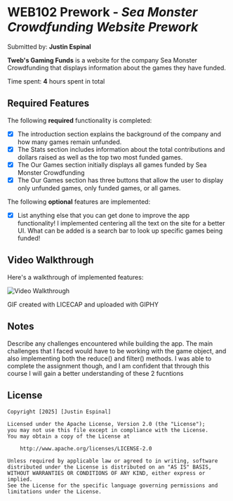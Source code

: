 # WEB102 Prework - *Sea Monster Crowdfunding Website Prework*

Submitted by: **Justin Espinal**

**Tweb's Gaming Funds** is a website for the company Sea Monster Crowdfunding that displays information about the games they have funded.

Time spent: **4** hours spent in total

## Required Features

The following **required** functionality is completed:

* [X] The introduction section explains the background of the company and how many games remain unfunded.
* [X] The Stats section includes information about the total contributions and dollars raised as well as the top two most funded games.
* [X] The Our Games section initially displays all games funded by Sea Monster Crowdfunding
* [X] The Our Games section has three buttons that allow the user to display only unfunded games, only funded games, or all games.

The following **optional** features are implemented:

* [X] List anything else that you can get done to improve the app functionality!
I implemented centering all the text on the site for a better UI. What can be added is a search bar to look up specific games being funded!
## Video Walkthrough

Here's a walkthrough of implemented features:

<img src='https://media0.giphy.com/media/v1.Y2lkPTc5MGI3NjExNjc3ODIyZWZhMzhjNGI2YmNlZTRiMjQxNzY3Mjc2YTQyNGVjMDdhMSZlcD12MV9pbnRlcm5hbF9naWZzX2dpZklkJmN0PWc/tqsI4m6ODypDVGVWA0/giphy.gif' title='Video Walkthrough' width='' alt='Video Walkthrough' />

<!-- Replace this with whatever GIF tool you used! -->
GIF created with LICECAP and uploaded with GIPHY
<!-- Recommended tools:
[Kap](https://getkap.co/) for macOS
[ScreenToGif](https://www.screentogif.com/) for Windows
[peek](https://github.com/phw/peek) for Linux. -->

## Notes

Describe any challenges encountered while building the app.
The main challenges that I faced would have to be working with the game object, and also implementing both the reduce() and filter() methods. I was able to complete the assignment though,
and I am confident that through this course I will gain a better understanding of these 2 fucntions
## License

    Copyright [2025] [Justin Espinal]

    Licensed under the Apache License, Version 2.0 (the "License");
    you may not use this file except in compliance with the License.
    You may obtain a copy of the License at

        http://www.apache.org/licenses/LICENSE-2.0

    Unless required by applicable law or agreed to in writing, software
    distributed under the License is distributed on an "AS IS" BASIS,
    WITHOUT WARRANTIES OR CONDITIONS OF ANY KIND, either express or implied.
    See the License for the specific language governing permissions and
    limitations under the License.

